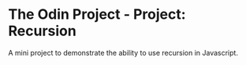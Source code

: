 # The Odin Project - Project: Recursion

A mini project to demonstrate the ability to use recursion in Javascript.